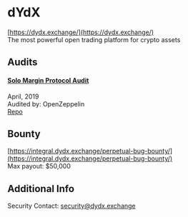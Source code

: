 
# dYdX
  
[https://dydx.exchange/](https://dydx.exchange/)<br>
The most powerful open trading platform for crypto assets


## Audits



#### [Solo Margin Protocol Audit](https://blog.openzeppelin.com/solo-margin-protocol-audit-30ac2aaf6b10/)

April, 2019<br>
Audited by: OpenZeppelin<br>
[Repo](https://github.com/dydxprotocol/solo/)
      

  

## Bounty

[https://integral.dydx.exchange/perpetual-bug-bounty/](https://integral.dydx.exchange/perpetual-bug-bounty/)<br>
Max payout: $50,000


## Additional Info

Security Contact: security@dydx.exchange
